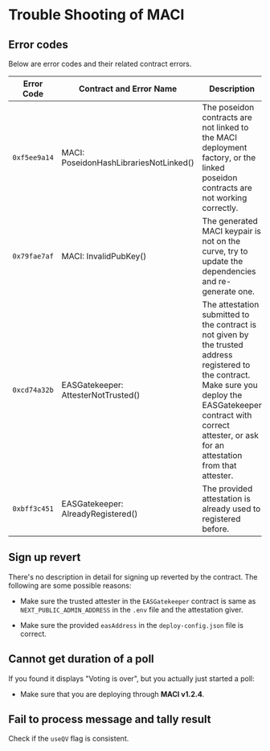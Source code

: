 # Trouble Shooting of MACI

## Error codes

Below are error codes and their related contract errors.

| Error Code   | Contract and Error Name                | Description                                                                                                                                                                                                                    |
| ------------ | -------------------------------------- | ------------------------------------------------------------------------------------------------------------------------------------------------------------------------------------------------------------------------------ |
| `0xf5ee9a14` | MACI: PoseidonHashLibrariesNotLinked() | The poseidon contracts are not linked to the MACI deployment factory, or the linked poseidon contracts are not working correctly.                                                                                              |
| `0x79fae7af` | MACI: InvalidPubKey()                  | The generated MACI keypair is not on the curve, try to update the dependencies and re-generate one.                                                                                                                            |
| `0xcd74a32b` | EASGatekeeper: AttesterNotTrusted()    | The attestation submitted to the contract is not given by the trusted address registered to the contract. Make sure you deploy the EASGatekeeper contract with correct attester, or ask for an attestation from that attester. |
| `0xbff3c451` | EASGatekeeper: AlreadyRegistered()     | The provided attestation is already used to registered before.                                                                                                                                                                 |

## Sign up revert

There's no description in detail for signing up reverted by the contract. The following are some possible reasons:

- Make sure the trusted attester in the `EASGatekeeper` contract is same as `NEXT_PUBLIC_ADMIN_ADDRESS` in the `.env` file and the attestation giver.

- Make sure the provided `easAddress` in the `deploy-config.json` file is correct.

## Cannot get duration of a poll

If you found it displays "Voting is over", but you actually just started a poll:

- Make sure that you are deploying through **MACI v1.2.4**.

## Fail to process message and tally result

Check if the `useQV` flag is consistent.

